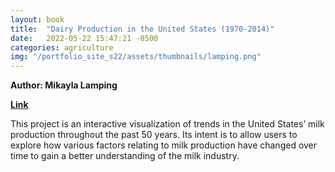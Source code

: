 ```yaml
---
layout: book
title:  "Dairy Production in the United States (1970-2014)"
date:   2022-05-22 15:47:21 -0500
categories: agriculture
img: "/portfolio_site_s22/assets/thumbnails/lamping.png"
---
```


<b>Author: Mikayla Lamping</b>

<b><a href="https://data-viz.it.wisc.edu/content/aea80c80-a078-4825-a1c6-489719a70286">Link</a></b>

This project is an interactive visualization of trends in the United States’ milk production throughout the past 50 years. Its intent is to allow users to explore how various factors relating to milk production have changed over time to gain a better understanding of the milk industry.

[jekyll-docs]: https://jekyllrb.com/docs/home
[jekyll-gh]:   https://github.com/jekyll/jekyll
[jekyll-talk]: https://talk.jekyllrb.com/
